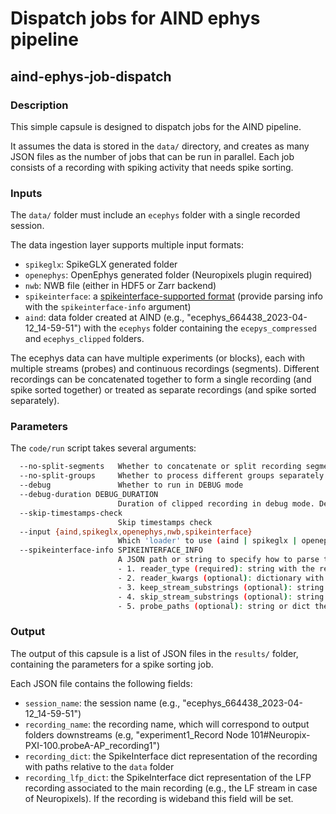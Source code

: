 # Dispatch jobs for AIND ephys pipeline
## aind-ephys-job-dispatch


### Description

This simple capsule is designed to dispatch jobs for the AIND pipeline. 

It assumes the data is stored in the `data/` directory, and creates as many JSON files 
as the number of jobs that can be run in parallel. Each job consists of a recording with spiking activity that needs spike sorting.

### Inputs

The `data/` folder must include an `ecephys` folder with a single recorded session.

The data ingestion layer supports multiple input formats:

- `spikeglx`: SpikeGLX generated folder
- `openephys`: OpenEphys generated folder (Neuropixels plugin required)
- `nwb`: NWB file (either in HDF5 or Zarr backend)
- `spikeinterface`: a [spikeinterface-supported format](https://spikeinterface.readthedocs.io/en/latest/modules/extractors.html#raw-data-formats) (provide parsing info with the ``spikeinterface-info`` argument)
- `aind`: data folder created at AIND (e.g., "ecephys_664438_2023-04-12_14-59-51") with the `ecephys` folder containing
  the `ecepys_compressed` and `ecephys_clipped` folders. 

The ecephys data can have multiple experiments (or blocks), each with multiple streams (probes) and continuous recordings (segments). Different recordings can be concatenated together to form a single recording (and spike sorted together) or treated as separate recordings (and spike sorted separately).

### Parameters

The `code/run` script takes several arguments:

```bash
  --no-split-segments   Whether to concatenate or split recording segments or not. Default: split segments
  --no-split-groups     Whether to process different groups separately. Default: split groups
  --debug               Whether to run in DEBUG mode
  --debug-duration DEBUG_DURATION
                        Duration of clipped recording in debug mode. Default is 30 seconds. Only used if debug is enabled
  --skip-timestamps-check
                        Skip timestamps check
  --input {aind,spikeglx,openephys,nwb,spikeinterface}
                        Which 'loader' to use (aind | spikeglx | openephys | nwb | spikeinterface)
  --spikeinterface-info SPIKEINTERFACE_INFO
                        A JSON path or string to specify how to parse the recording in spikeinterface, including: 
                        - 1. reader_type (required): string with the reader type (e.g. 'plexon', 'neuralynx', 'intan' etc.).
                        - 2. reader_kwargs (optional): dictionary with the reader kwargs (e.g. {'folder': '/path/to/folder'}).
                        - 3. keep_stream_substrings (optional): string or list of strings with the stream names to load (e.g. 'AP' or ['AP', 'LFP']).
                        - 4. skip_stream_substrings (optional): string (or list of strings) with substrings used to skip streams (e.g. 'NIDQ' or ['USB', 'EVENTS']).
                        - 5. probe_paths (optional): string or dict the probe paths to a ProbeInterface JSON file (e.g. '/path/to/probe.json'). If a dict is provided, the key is the stream name and the value is the probe path. If reader_kwargs is not provided, the reader will be created with default parameters. The probe_path is required if the reader doesn't load the probe automatically.
```

### Output

The output of this capsule is a list of JSON files in the `results/` folder, containing the parameters for a spike sorting job. 

Each JSON file contains the following fields:

- `session_name`: the session name (e.g., "ecephys_664438_2023-04-12_14-59-51")
- `recording_name`: the recording name, which will correspond to output folders downstreams (e.g, "experiment1_Record Node 101#Neuropix-PXI-100.probeA-AP_recording1")
- `recording_dict`: the SpikeInterface dict representation of the recording with paths relative to the `data` folder
- `recording_lfp_dict`: the SpikeInterface dict representation of the LFP recording associated to the main recording (e.g., the LF stream in case of Neuropixels). If the recording is wideband this field will be set.